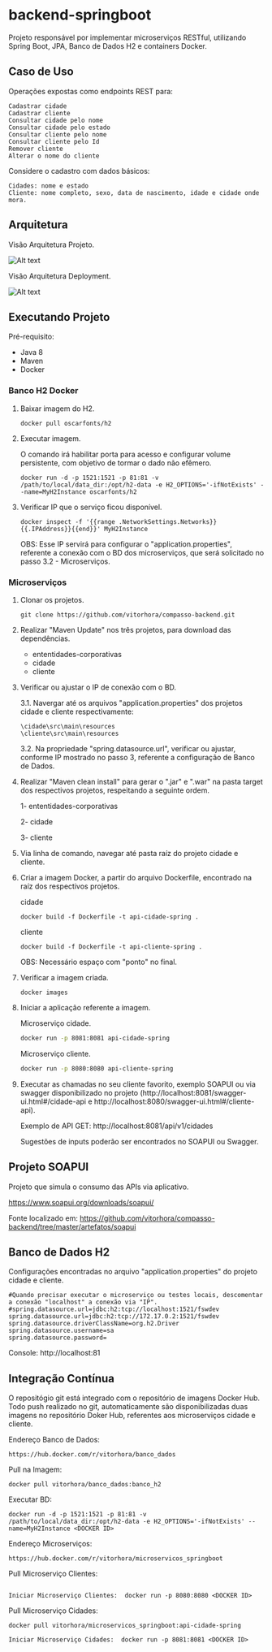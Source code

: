# backend-springboot
Projeto responsável por implementar microserviços RESTful, utilizando Spring Boot, JPA, Banco de Dados H2 e containers Docker.

## Caso de Uso

Operações expostas como endpoints REST para:

    Cadastrar cidade
    Cadastrar cliente
    Consultar cidade pelo nome
    Consultar cidade pelo estado
    Consultar cliente pelo nome
    Consultar cliente pelo Id
    Remover cliente
    Alterar o nome do cliente

Considere o cadastro com dados básicos:

    Cidades: nome e estado
    Cliente: nome completo, sexo, data de nascimento, idade e cidade onde mora.


## Arquitetura

Visão Arquitetura Projeto.

![Alt text](/artefatos/imagens/Arquitetura_Projeto.png?raw=true "Arquitetura Projeto")



Visão Arquitetura Deployment.

![Alt text](/artefatos/imagens/Arquitetura_Deployment.png?raw=true "Arquitetura Deployment")

## Executando Projeto

Pré-requisito:

* Java 8 
* Maven 
* Docker

### Banco H2 Docker

1. Baixar imagem do H2.
	
	```
	docker pull oscarfonts/h2
	```
2. Executar imagem.

	O comando irá habilitar porta para acesso e configurar volume persistente, com objetivo de tormar o dado não efêmero.
	```
	docker run -d -p 1521:1521 -p 81:81 -v /path/to/local/data_dir:/opt/h2-data -e H2_OPTIONS='-ifNotExists' --name=MyH2Instance oscarfonts/h2
	```
3. Verificar IP que o serviço ficou disponível.

	```
	docker inspect -f '{{range .NetworkSettings.Networks}}{{.IPAddress}}{{end}}' MyH2Instance
	```
	OBS: Esse IP servirá para configurar o "application.properties", referente a conexão com o BD dos microserviços, que será solicitado no passo 3.2 - Microserviços.

### Microserviços

1. Clonar os projetos.
	```
	git clone https://github.com/vitorhora/compasso-backend.git
	```

2. Realizar "Maven Update" nos três projetos, para download das dependências.
	* ententidades-corporativas
	* cidade
	* cliente

3. Verificar ou ajustar o IP de conexão com o BD.

	3.1. Navergar até os arquivos "application.properties" dos projetos cidade e cliente respectivamente:	
	```
	\cidade\src\main\resources
	\cliente\src\main\resources
	```
	
	3.2. Na propriedade "spring.datasource.url", verificar ou ajustar, conforme IP mostrado no passo 3, referente a configuração de Banco de Dados.

3. Realizar "Maven clean install" para gerar o ".jar" e ".war" na pasta target dos respectivos projetos, respeitando a seguinte ordem.

	1- ententidades-corporativas
	
	2- cidade
	
	3- cliente

4. Via linha de comando, navegar até pasta raíz do projeto cidade e cliente.

5. Criar a imagem Docker, a partir do arquivo Dockerfile, encontrado na raíz dos respectivos projetos.

	cidade
	```
	docker build -f Dockerfile -t api-cidade-spring .
	```

	cliente
	```
	docker build -f Dockerfile -t api-cliente-spring .
	```
	OBS: Necessário espaço com "ponto" no final.

6. Verificar a imagem criada.
	```
	docker images
	```
7. Iniciar a aplicação referente a imagem.

	Microserviço cidade.
	```bash
	docker run -p 8081:8081 api-cidade-spring
	```
	Microserviço cliente.
	```bash
	docker run -p 8080:8080 api-cliente-spring
	```
8. Executar as chamadas no seu cliente favorito, exemplo SOAPUI ou via swagger disponibilizado no projeto (http://localhost:8081/swagger-ui.html#/cidade-api e http://localhost:8080/swagger-ui.html#/cliente-api).

	Exemplo de API GET: http://localhost:8081/api/v1/cidades

	Sugestões de inputs poderão ser encontrados no SOAPUI ou Swagger.



## Projeto SOAPUI


Projeto que simula o consumo das APIs via aplicativo.

https://www.soapui.org/downloads/soapui/

Fonte localizado em: https://github.com/vitorhora/compasso-backend/tree/master/artefatos/soapui



## Banco de Dados H2

Configurações encontradas no arquivo "application.properties" do projeto cidade e cliente.

```
#Quando precisar executar o microserviço ou testes locais, descomentar a conexão "localhost" a conexão via "IP".
#spring.datasource.url=jdbc:h2:tcp://localhost:1521/fswdev
spring.datasource.url=jdbc:h2:tcp://172.17.0.2:1521/fswdev
spring.datasource.driverClassName=org.h2.Driver
spring.datasource.username=sa
spring.datasource.password=
```

Console: http://localhost:81

## Integração Contínua

O repositógio git está integrado com o repositório de imagens Docker Hub. Todo push realizado no git, automaticamente são disponibilizadas duas imagens no repositório Doker Hub, referentes aos microserviços cidade e cliente.

Endereço Banco de Dados:
```
https://hub.docker.com/r/vitorhora/banco_dados
```

Pull na Imagem: 
```
docker pull vitorhora/banco_dados:banco_h2
```

Executar BD: 
```
docker run -d -p 1521:1521 -p 81:81 -v /path/to/local/data_dir:/opt/h2-data -e H2_OPTIONS='-ifNotExists' --name=MyH2Instance <DOCKER ID>
```


Endereço Microserviços: 
```
https://hub.docker.com/r/vitorhora/microservicos_springboot
```

Pull Microserviço Clientes: 
```docker pull vitorhora/microservicos_springboot:api-cliente-spring
```

```
Iniciar Microserviço Clientes:  docker run -p 8080:8080 <DOCKER ID>
```
	
Pull Microserviço Cidades: 
```
docker pull vitorhora/microservicos_springboot:api-cidade-spring
```

```
Iniciar Microserviço Cidades:  docker run -p 8081:8081 <DOCKER ID>
```
	


